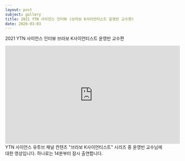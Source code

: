 ```yaml
---
layout: post
subject: gallery
title: 2021 YTN 사이언스 인터뷰 (브라보 K사이언티스트 윤영빈 교수편)
date: 2020-03-03
---
```

2021 YTN 사이언스 인터뷰 브라보 K사이언티스트 윤영빈 교수편<br/>
<iframe width="560" height="315" src="https://www.youtube.com/embed/PNWu-peXkBk" frameborder="0" allow="accelerometer; autoplay; clipboard-write; encrypted-media; gyroscope; picture-in-picture" allowfullscreen></iframe>
YTN 사이언스 유투브 채널 컨텐츠 "브라보 K사이언티스트" 시리즈 중 윤영빈 교수님에 대한 영상입니다. 하나로는 14분부터 잠시 출연합니다.<br/>
